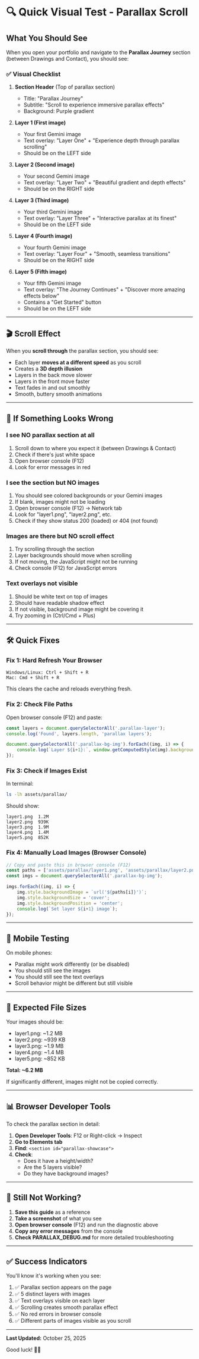 # 🔍 Quick Visual Test - Parallax Scroll

## What You Should See

When you open your portfolio and navigate to the **Parallax Journey** section (between Drawings and Contact), you should see:

### ✅ Visual Checklist

1. **Section Header** (Top of parallax section)
   - Title: "Parallax Journey"
   - Subtitle: "Scroll to experience immersive parallax effects"
   - Background: Purple gradient

2. **Layer 1 (First image)**
   - Your first Gemini image
   - Text overlay: "Layer One" + "Experience depth through parallax scrolling"
   - Should be on the LEFT side

3. **Layer 2 (Second image)**
   - Your second Gemini image
   - Text overlay: "Layer Two" + "Beautiful gradient and depth effects"
   - Should be on the RIGHT side

4. **Layer 3 (Third image)**
   - Your third Gemini image  
   - Text overlay: "Layer Three" + "Interactive parallax at its finest"
   - Should be on the LEFT side

5. **Layer 4 (Fourth image)**
   - Your fourth Gemini image
   - Text overlay: "Layer Four" + "Smooth, seamless transitions"
   - Should be on the RIGHT side

6. **Layer 5 (Fifth image)**
   - Your fifth Gemini image
   - Text overlay: "The Journey Continues" + "Discover more amazing effects below"
   - Contains a "Get Started" button
   - Should be on the LEFT side

---

## 🎬 Scroll Effect

When you **scroll through** the parallax section, you should see:

- Each layer **moves at a different speed** as you scroll
- Creates a **3D depth illusion**
- Layers in the back move slower
- Layers in the front move faster
- Text fades in and out smoothly
- Smooth, buttery smooth animations

---

## 🐛 If Something Looks Wrong

### **I see NO parallax section at all**
1. Scroll down to where you expect it (between Drawings & Contact)
2. Check if there's just white space
3. Open browser console (F12)
4. Look for error messages in red

### **I see the section but NO images**
1. You should see colored backgrounds or your Gemini images
2. If blank, images might not be loading
3. Open browser console (F12) → Network tab
4. Look for "layer1.png", "layer2.png", etc.
5. Check if they show status 200 (loaded) or 404 (not found)

### **Images are there but NO scroll effect**
1. Try scrolling through the section
2. Layer backgrounds should move when scrolling
3. If not moving, the JavaScript might not be running
4. Check console (F12) for JavaScript errors

### **Text overlays not visible**
1. Should be white text on top of images
2. Should have readable shadow effect
3. If not visible, background image might be covering it
4. Try zooming in (Ctrl/Cmd + Plus)

---

## 🛠️ Quick Fixes

### **Fix 1: Hard Refresh Your Browser**
```
Windows/Linux: Ctrl + Shift + R
Mac: Cmd + Shift + R
```
This clears the cache and reloads everything fresh.

### **Fix 2: Check File Paths**
Open browser console (F12) and paste:
```javascript
const layers = document.querySelectorAll('.parallax-layer');
console.log('Found', layers.length, 'parallax layers');

document.querySelectorAll('.parallax-bg-img').forEach((img, i) => {
    console.log(`Layer ${i+1}:`, window.getComputedStyle(img).backgroundImage);
});
```

### **Fix 3: Check if Images Exist**
In terminal:
```bash
ls -lh assets/parallax/
```
Should show:
```
layer1.png  1.2M
layer2.png  939K
layer3.png  1.9M
layer4.png  1.4M
layer5.png  852K
```

### **Fix 4: Manually Load Images (Browser Console)**
```javascript
// Copy and paste this in browser console (F12)
const paths = ['assets/parallax/layer1.png', 'assets/parallax/layer2.png', 'assets/parallax/layer3.png', 'assets/parallax/layer4.png', 'assets/parallax/layer5.png'];
const imgs = document.querySelectorAll('.parallax-bg-img');

imgs.forEach((img, i) => {
    img.style.backgroundImage = `url('${paths[i]}')`;
    img.style.backgroundSize = 'cover';
    img.style.backgroundPosition = 'center';
    console.log(`Set layer ${i+1} image`);
});
```

---

## 📱 Mobile Testing

On mobile phones:
- Parallax might work differently (or be disabled)
- You should still see the images
- You should still see the text overlays
- Scroll behavior might be different but still visible

---

## 🎯 Expected File Sizes

Your images should be:
- layer1.png: ~1.2 MB
- layer2.png: ~939 KB  
- layer3.png: ~1.9 MB
- layer4.png: ~1.4 MB
- layer5.png: ~852 KB

**Total: ~6.2 MB**

If significantly different, images might not be copied correctly.

---

## 📊 Browser Developer Tools

To check the parallax section in detail:

1. **Open Developer Tools**: F12 or Right-click → Inspect
2. **Go to Elements tab**
3. **Find**: `<section id="parallax-showcase">`
4. **Check**:
   - Does it have a height/width?
   - Are the 5 layers visible?
   - Do they have background images?

---

## 🚀 Still Not Working?

1. **Save this guide** as a reference
2. **Take a screenshot** of what you see
3. **Open browser console** (F12) and run the diagnostic above
4. **Copy any error messages** from the console
5. **Check PARALLAX_DEBUG.md** for more detailed troubleshooting

---

## ✅ Success Indicators

You'll know it's working when you see:

1. ✅ Parallax section appears on the page
2. ✅ 5 distinct layers with images
3. ✅ Text overlays visible on each layer
4. ✅ Scrolling creates smooth parallax effect
5. ✅ No red errors in browser console
6. ✅ Different parts of images visible as you scroll

---

**Last Updated:** October 25, 2025

Good luck! 🎨🚀
